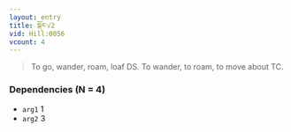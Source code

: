 ```yaml
---
layout: entry
title: སྐོར་√2
vid: Hill:0056
vcount: 4
---
```

> To go, wander, roam, loaf DS\. To wander, to roam, to move about TC\.


### Dependencies (N = 4)
* `arg1` 1
* `arg2` 3
